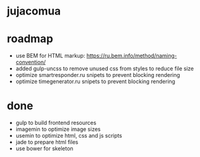 # jujacomua

# roadmap
- use BEM for HTML markup: https://ru.bem.info/method/naming-convention/
- added gulp-uncss to remove unused css from styles to reduce file size
- optimize smartresponder.ru snipets to prevent blocking rendering
- optimize timegenerator.ru snipets to prevent blocking rendering

# done
+ gulp to build frontend resources
+ imagemin to optimize image sizes
+ usemin to optimize html, css and js scripts
+ jade to prepare html files
+ use bower for skeleton